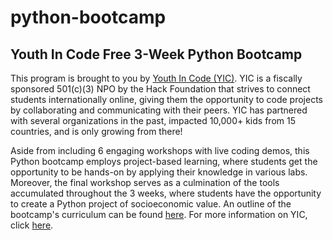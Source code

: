 # python-bootcamp
## Youth In Code Free 3-Week Python Bootcamp

This program is brought to you by [Youth In Code (YIC)](https://www.youthincode.cf/). YIC is a fiscally sponsored 501(c)(3) NPO by the Hack Foundation that strives to connect students internationally online, giving them the opportunity to code projects by collaborating and communicating with their peers. YIC has partnered with several organizations in the past, impacted 10,000+ kids from 15 countries, and is only growing from there!

Aside from including 6 engaging workshops with live coding demos, this Python bootcamp employs project-based learning, where students get the opportunity to be hands-on by applying their knowledge in various labs. Moreover, the final workshop serves as a culmination of the tools accumulated throughout the 3 weeks, where students have the opportunity to create a Python project of socioeconomic value. An outline of the bootcamp's curriculum can be found [here](https://docs.google.com/document/d/1g93PfiM728rbmpuJ3XZ3YbgxsG4MDJTdcSURv72l3_0/edit?usp=sharing). For more information on YIC, click [here](https://linktr.ee/youthincode).
